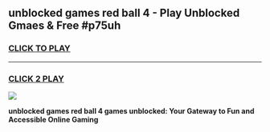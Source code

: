 
## unblocked games red ball 4 - Play Unblocked Gmaes & Free #p75uh
<h3>
<a href="https://news.freeplayer.one?title=unblocked_games_red_ball_4&ref=03M">CLICK TO PLAY</a></h3>
<hr>

<h3>
<a href="https://news.freeplayer.one?title=unblocked_games_red_ball_4&ref=03M">CLICK 2 PLAY</a>
  
</h3>

<a href="https://news.freeplayer.one?title=unblocked_games_red_ball_4&ref=03M"><img src="https://clearcache.store/games.png"></a>


**unblocked games red ball 4 games unblocked: Your Gateway to Fun and Accessible Online Gaming**
